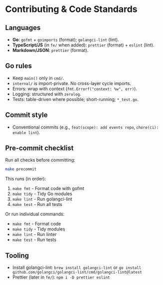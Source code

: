 # Contributing & Code Standards

## Languages
- **Go**: `gofmt` + `goimports` (format); `golangci-lint` (lint).
- **TypeScript/JS** (in `fe/` when added): `prettier` (format) + `eslint` (lint).
- **Markdown/JSON**: `prettier` (format).

## Go rules
- Keep `main()` only in `cmd/`.
- `internal/` is import-private. No cross-layer cycle imports.
- Errors: wrap with context (`fmt.Errorf("context: %w", err)`).
- Logging: structured with `zerolog`.
- Tests: table-driven where possible; short-running; `*_test.go`.

## Commit style
- Conventional commits (e.g., `feat(scope): add events repo`, `chore(ci): enable lint`).

## Pre-commit checklist
Run all checks before committing:
```bash
make precommit
```

This runs (in order):
1. `make fmt` - Format code with gofmt
2. `make tidy` - Tidy Go modules
3. `make lint` - Run golangci-lint
4. `make test` - Run all tests

Or run individual commands:
- `make fmt` - Format code
- `make tidy` - Tidy modules
- `make lint` - Run linter
- `make test` - Run tests

## Tooling
- Install golangci-lint: `brew install golangci-lint` or `go install github.com/golangci/golangci-lint/cmd/golangci-lint@latest`
- Prettier (later in `fe/`): `npm i -D prettier eslint`
